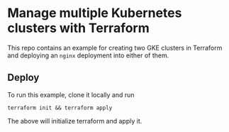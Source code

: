 # Manage multiple Kubernetes clusters with Terraform

This repo contains an example for creating two GKE clusters in Terraform and deploying an `nginx` deployment into either
of them.

## Deploy

To run this example, clone it locally and run

```
terraform init && terraform apply
```

The above will initialize terraform and apply it.
